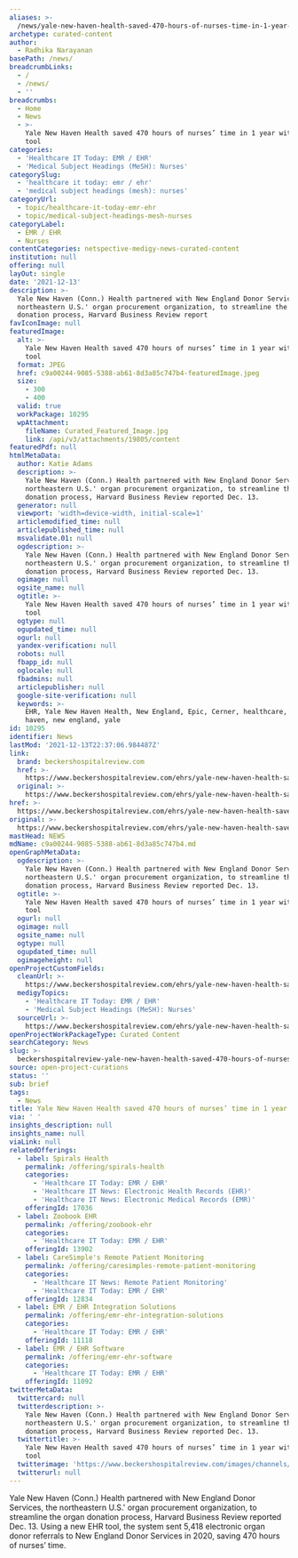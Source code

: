 ```yaml
---
aliases: >-
  /news/yale-new-haven-health-saved-470-hours-of-nurses-time-in-1-year-with-ehr-tool
archetype: curated-content
author:
  - Radhika Narayanan
basePath: /news/
breadcrumbLinks:
  - /
  - /news/
  - ''
breadcrumbs:
  - Home
  - News
  - >-
    Yale New Haven Health saved 470 hours of nurses’ time in 1 year with EHR
    tool
categories:
  - 'Healthcare IT Today: EMR / EHR'
  - 'Medical Subject Headings (MeSH): Nurses'
categorySlug:
  - 'healthcare it today: emr / ehr'
  - 'medical subject headings (mesh): nurses'
categoryUrl:
  - topic/healthcare-it-today-emr-ehr
  - topic/medical-subject-headings-mesh-nurses
categoryLabel:
  - EMR / EHR
  - Nurses
contentCategories: netspective-medigy-news-curated-content
institution: null
offering: null
layOut: single
date: '2021-12-13'
description: >-
  Yale New Haven (Conn.) Health partnered with New England Donor Services, the
  northeastern U.S.' organ procurement organization, to streamline the organ
  donation process, Harvard Business Review report
favIconImage: null
featuredImage:
  alt: >-
    Yale New Haven Health saved 470 hours of nurses’ time in 1 year with EHR
    tool
  format: JPEG
  href: c9a00244-9085-5388-ab61-8d3a85c747b4-featuredImage.jpeg
  size:
    - 300
    - 400
  valid: true
  workPackage: 10295
  wpAttachment:
    fileName: Curated_Featured_Image.jpg
    link: /api/v3/attachments/19805/content
featuredPdf: null
htmlMetaData:
  author: Katie Adams
  description: >-
    Yale New Haven (Conn.) Health partnered with New England Donor Services, the
    northeastern U.S.' organ procurement organization, to streamline the organ
    donation process, Harvard Business Review reported Dec. 13.
  generator: null
  viewport: 'width=device-width, initial-scale=1'
  articlemodified_time: null
  articlepublished_time: null
  msvalidate.01: null
  ogdescription: >-
    Yale New Haven (Conn.) Health partnered with New England Donor Services, the
    northeastern U.S.' organ procurement organization, to streamline the organ
    donation process, Harvard Business Review reported Dec. 13.
  ogimage: null
  ogsite_name: null
  ogtitle: >-
    Yale New Haven Health saved 470 hours of nurses’ time in 1 year with EHR
    tool
  ogtype: null
  ogupdated_time: null
  ogurl: null
  yandex-verification: null
  robots: null
  fbapp_id: null
  oglocale: null
  fbadmins: null
  articlepublisher: null
  google-site-verification: null
  keywords: >-
    EHR, Yale New Haven Health, New England, Epic, Cerner, healthcare, hospital,
    haven, new england, yale
id: 10295
identifier: News
lastMod: '2021-12-13T22:37:06.984487Z'
link:
  brand: beckershospitalreview.com
  href: >-
    https://www.beckershospitalreview.com/ehrs/yale-new-haven-health-saved-470-hours-of-nurses-time-in-1-year-with-ehr-tool.html
  original: >-
    https://www.beckershospitalreview.com/ehrs/yale-new-haven-health-saved-470-hours-of-nurses-time-in-1-year-with-ehr-tool.html
href: >-
  https://www.beckershospitalreview.com/ehrs/yale-new-haven-health-saved-470-hours-of-nurses-time-in-1-year-with-ehr-tool.html
original: >-
  https://www.beckershospitalreview.com/ehrs/yale-new-haven-health-saved-470-hours-of-nurses-time-in-1-year-with-ehr-tool.html
mastHead: NEWS
mdName: c9a00244-9085-5388-ab61-8d3a85c747b4.md
openGraphMetaData:
  ogdescription: >-
    Yale New Haven (Conn.) Health partnered with New England Donor Services, the
    northeastern U.S.' organ procurement organization, to streamline the organ
    donation process, Harvard Business Review reported Dec. 13.
  ogtitle: >-
    Yale New Haven Health saved 470 hours of nurses’ time in 1 year with EHR
    tool
  ogurl: null
  ogimage: null
  ogsite_name: null
  ogtype: null
  ogupdated_time: null
  ogimageheight: null
openProjectCustomFields:
  cleanUrl: >-
    https://www.beckershospitalreview.com/ehrs/yale-new-haven-health-saved-470-hours-of-nurses-time-in-1-year-with-ehr-tool.html
  medigyTopics:
    - 'Healthcare IT Today: EMR / EHR'
    - 'Medical Subject Headings (MeSH): Nurses'
  sourceUrl: >-
    https://www.beckershospitalreview.com/ehrs/yale-new-haven-health-saved-470-hours-of-nurses-time-in-1-year-with-ehr-tool.html
openProjectWorkPackageType: Curated Content
searchCategory: News
slug: >-
  beckershospitalreview-yale-new-haven-health-saved-470-hours-of-nurses-time-in-1-year-with-ehr-tool
source: open-project-curations
status: ''
sub: brief
tags:
  - News
title: Yale New Haven Health saved 470 hours of nurses’ time in 1 year with EHR tool
via: ' '
insights_description: null
insights_name: null
viaLink: null
relatedOfferings:
  - label: Spirals Health
    permalink: /offering/spirals-health
    categories:
      - 'Healthcare IT Today: EMR / EHR'
      - 'Healthcare IT News: Electronic Health Records (EHR)'
      - 'Healthcare IT News: Electronic Medical Records (EMR)'
    offeringId: 17036
  - label: Zoobook EHR
    permalink: /offering/zoobook-ehr
    categories:
      - 'Healthcare IT Today: EMR / EHR'
    offeringId: 13902
  - label: CareSimple's Remote Patient Monitoring
    permalink: /offering/caresimples-remote-patient-monitoring
    categories:
      - 'Healthcare IT News: Remote Patient Monitoring'
      - 'Healthcare IT Today: EMR / EHR'
    offeringId: 12834
  - label: EMR / EHR Integration Solutions
    permalink: /offering/emr-ehr-integration-solutions
    categories:
      - 'Healthcare IT Today: EMR / EHR'
    offeringId: 11118
  - label: EMR / EHR Software
    permalink: /offering/emr-ehr-software
    categories:
      - 'Healthcare IT Today: EMR / EHR'
    offeringId: 11092
twitterMetaData:
  twittercard: null
  twitterdescription: >-
    Yale New Haven (Conn.) Health partnered with New England Donor Services, the
    northeastern U.S.' organ procurement organization, to streamline the organ
    donation process, Harvard Business Review reported Dec. 13.
  twittertitle: >-
    Yale New Haven Health saved 470 hours of nurses’ time in 1 year with EHR
    tool
  twitterimage: 'https://www.beckershospitalreview.com/images/channels/ehrs/3.jpg'
  twitterurl: null
---
```

<p>Yale New Haven (Conn.) Health partnered with New England Donor Services, the northeastern U.S.' organ procurement organization, to streamline the organ donation process, Harvard Business Review reported Dec. 13.
Using a new EHR tool, the system sent 5,418 electronic organ donor referrals to New England Donor Services in 2020, saving 470 hours of nurses’ time.</p>